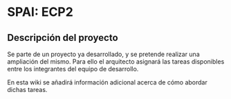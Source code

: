 # SPAI: ECP2
## Descripción del proyecto

Se parte de un proyecto ya desarrollado, y se pretende realizar una ampliación del mismo. Para ello el arquitecto asignará las tareas disponibles entre los integrantes del equipo de desarrollo.

En esta wiki se añadirá información adicional acerca de cómo abordar dichas tareas.
